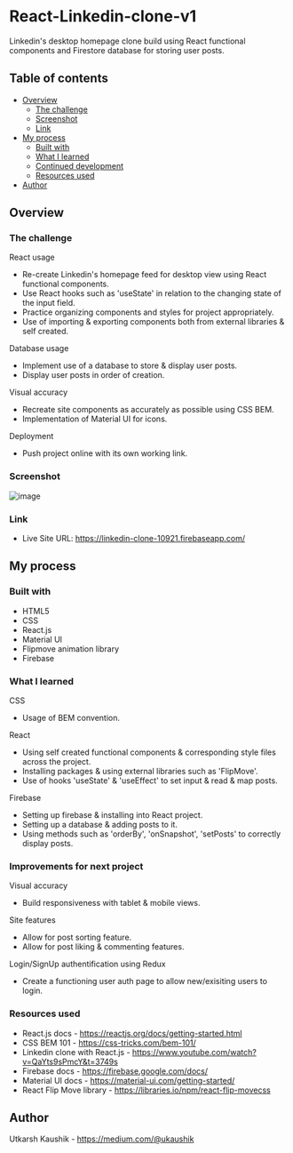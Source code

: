 # React-Linkedin-clone-v1

Linkedin's desktop homepage clone build using React functional components and Firestore database for storing user posts.

## Table of contents

- [Overview](#overview)
  - [The challenge](#the-challenge)
  - [Screenshot](#screenshot)
  - [Link](#link)
- [My process](#my-process)
  - [Built with](#built-with)
  - [What I learned](#what-i-learned)
  - [Continued development](#continued-development)
  - [Resources used](#resources-used)
- [Author](#author)


## Overview

### The challenge
 
 React usage
 - Re-create Linkedin's homepage feed for desktop view using React functional components.
 - Use React hooks such as 'useState' in relation to the changing state of the input field.
 - Practice organizing components and styles for project appropriately.
 - Use of importing & exporting components both from external libraries & self created.

 Database usage
 - Implement use of a database to store & display user posts.
 - Display user posts in order of creation.

 Visual accuracy
 - Recreate site components as accurately as possible using CSS BEM.
 - Implementation of Material UI for icons. 

 Deployment 
 - Push project online with its own working link.

### Screenshot

![image](https://user-images.githubusercontent.com/83171355/132227527-fc0d04ec-bc13-41bd-a7a8-a0bdc4ad20d1.png)


### Link

- Live Site URL: https://linkedin-clone-10921.firebaseapp.com/


## My process

### Built with

- HTML5
- CSS 
- React.js
- Material UI
- Flipmove animation library
- Firebase


### What I learned

 CSS 
 - Usage of BEM convention. 

 React
 - Using self created functional components & corresponding style files across the project.
 - Installing packages & using external libraries such as 'FlipMove'.
 - Use of hooks 'useState' & 'useEffect' to set input & read & map posts.
 
 Firebase
 - Setting up firebase & installing into React project.
 - Setting up a database & adding posts to it.
 - Using methods such as 'orderBy', 'onSnapshot', 'setPosts' to correctly display posts.
 
 

### Improvements for next project

 Visual accuracy
 - Build responsiveness with tablet & mobile views.
 
 Site features
 - Allow for post sorting feature.
 - Allow for post liking & commenting features.
 
 Login/SignUp authentification using Redux
 - Create a functioning user auth page to allow new/exisiting users to login.


### Resources used

 - React.js docs - https://reactjs.org/docs/getting-started.html
 - CSS BEM 101 - https://css-tricks.com/bem-101/
 - Linkedin clone with React.js - https://www.youtube.com/watch?v=QaYts9sPmcY&t=3749s
 - Firebase docs - https://firebase.google.com/docs/
 - Material UI docs - https://material-ui.com/getting-started/
 - React Flip Move library - https://libraries.io/npm/react-flip-movecss 


## Author

 Utkarsh Kaushik - https://medium.com/@ukaushik



 

